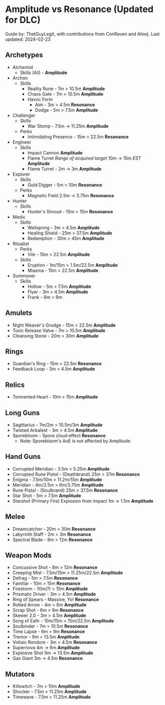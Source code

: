 # Amplitude vs Resonance (Updated for DLC)

Guide by: ThatGuyLegit, with contributions from ConRaven and Alexij.
Last updated: 2024-02-23

## Archetypes

- Alchemist
  - Skills (All) - **Amplitude**
- Archon
  - Skills
    - Reality Rune - 7m > 10.5m **Amplitude**
    - Chaos Gate - 7m > 10.5m **Amplitude**
    - Havoc Form
      - Aim - 3m > 4.5m **Resonance**
      - Dodge - 5m > 7.5m **Amplitude**
- Challenger
  - Skills
    - War Stomp - 7.5m -> 11.25m **Amplitude**
  - Perks
    - Intimidating Presence - 15m > 22.5m **Resonance**
- Engineer
  - Skills
    - Impact Cannon **Amplitude**
    - Flame Turret _Range of acquired target_ 10m -> 15m _EST_ **Amplitude**
    - Flame Turret - 2m -> 3m **Amplitude**
- Explorer
  - Skills
    - Gold Digger - 5m > 10m **Resonance**
  - Perks
    - Magnetic Field 2.5m -> 3.75m **Resonance**
- Hunter
  - Skills
    - Hunter's Shroud - 10m > 15m **Resonance**
- Medic
  - Skills
    - Wellspring - 3m > 4.5m **Amplitude**
    - Healing Shield - 25m > 37.5m **Amplitude**
    - Redemption - 30m > 45m **Amplitude**
- Ritualist
  - Perks
    - Vile - 15m > 22.5m **Amplitude**
  - Skills
    - Eruption - 1m/15m > 1.5m/22.5m **Amplitude**
    - Miasma - 15m > 22.5m **Amplitude**
- Summoner
  - Skills
    - Hollow - 5m > 7.5m **Amplitude**
    - Flyer - 3m > 4.5m **Amplitude**
    - Frank - 6m > 9m

## Amulets

- Night Weaver's Grudge - 15m > 22.5m **Amplitude**
- Toxic Release Valve - 7m > 10.5m **Amplitude**
- Cleansing Stone - 20m > 30m **Amplitude**

## Rings

- Guardian's Ring - 15m > 22.5m **Resonance**
- Feedback Loop - 3m > 4.5m **Amplitude**

## Relics

- Tormented Heart - 10m > 15m **Amplitude**

## Long Guns

- Sagittarius - 7m/2m > 10.5m/3m **Amplitude**
- Twisted Arbalest - 3m > 4.5m **Amplitude**
- Sporebloom - Spore cloud effect **Resonance**
  - Note: Sporebloom's AoE is not affected by Amplitude

## Hand Guns

- Corrupted Meridian - 3.5m > 5.25m **Amplitude**
- Corrupted Rune Pistol - (Deathbrand) 25m > 37m **Resonance**
- Enigma - 7.5m/10m > 11.2m/15m **Amplitude**
- Meridian - 4m/2.5m > 6m/3.75m **Amplitude**
- Rune Pistol - (Soulbrand) 25m > 37.5m **Resonance**
- Star Shot - 5m > 7.5m **Amplitude**
- Starshot (Primary Fire) Explosion from impact 1m -> 1.5m **Amplitude**

## Melee

- Dreamcatcher - 20m > 30m **Resonance**
- Labyrinth Staff - 2m > 3m **Resonance**
- Spectral Blade - 8m > 12m **Resonance**

## Weapon Mods

- Concussive Shot - 8m > 12m **Resonance**
- Creeping Mist - 7.5m/15m > 11.25m/22.5m **Amplitude**
- Defrag - 5m > 7.5m **Resonance**
- Familiar - 10m > 15m **Resonance**
- Firestorm - 10m(?) > 15m **Amplitude**
- Prismatic Driver - 3m > 4.5m **Amplitude**
- Ring of Spears - Massive, Yo! **Resonance**
- Rotted Arrow - 4m > 6m **Amplitude**
- Scrap Shot - 6m > 9m **Resonance**
- Skewer 2.0 - 3m > 4.5m **Amplitude**
- Song of Eafir - 10m/15m > 15m/22.5m **Amplitude**
- Soulbinder - 7m > 10.5m **Resonance**
- Time Lapse - 6m > 9m **Resonance**
- Tremor - 9m > 13.5m **Amplitude**
- Voltaic Rondure - 3m > 4.5m **Resonance**
- Supernova 4m -> 6m **Amplitude**
- Explosive Shot 9m -> 13.5m **Amplitude**
- Gas Giant 3m -> 4.5m **Resonance**

## Mutators

- Killswitch - 7m > 10m **Amplitude**
- Shocker - 7.5m > 11.25m **Amplitude**
- Timewave - 7.5m > 11.25m **Amplitude**
